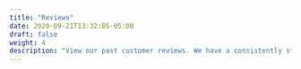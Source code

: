 ```yaml
---
title: "Reviews"
date: 2020-09-21T13:32:05-05:00
draft: false
weight: 4
description: "View our past customer reviews. We have a consistently stellar five star average review rating."
---
```

